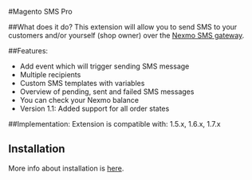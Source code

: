 #Magento SMS Pro

##What does it do?
This extension will allow you to send SMS to your customers and/or yourself (shop owner) over the [Nexmo SMS gateway](https://www.nexmo.com/).

##Features:
- Add event which will trigger sending SMS message
- Multiple recipients
- Custom SMS templates with variables
- Overview of pending, sent and failed SMS messages
- You can check your Nexmo balance
- Version 1.1: Added support for all order states

##Implementation:
Extension is compatible with: 1.5.x, 1.6.x, 1.7.x

## Installation
More info about installation is [here](doc/INSTALL.md).